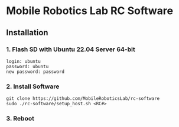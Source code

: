 # Mobile Robotics Lab RC Software

## Installation

### 1. Flash SD with Ubuntu 22.04 Server 64-bit

```
login: ubuntu
password: ubuntu
new password: password
```

### 2. Install Software

```
git clone https://github.com/MobileRoboticsLab/rc-software
sudo ./rc-software/setup_host.sh <RC#>
```

### 3. Reboot
